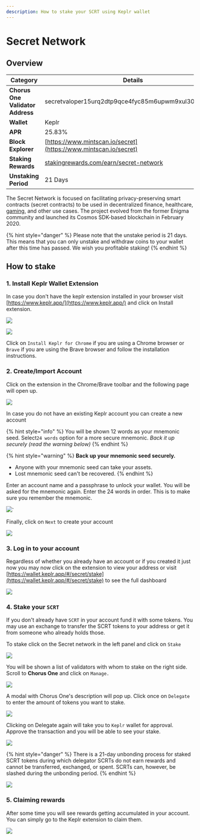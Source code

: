 ```yaml
---
description: How to stake your SCRT using Keplr wallet
---
```


# Secret Network

## Overview

| Category                         | Details                                                                                       |
| -------------------------------- | --------------------------------------------------------------------------------------------- |
| **Chorus One Validator Address** | secretvaloper15urq2dtp9qce4fyc85m6upwm9xul30490eylnc                                          |
| **Wallet**                       | Keplr                                                                                         |
| **APR**                          | 25.83%                                                                                        |
| **Block Explorer**               | [https://www.mintscan.io/secret](https://www.mintscan.io/secret)                              |
| **Staking Rewards**              | [stakingrewards.com/earn/secret-network](https://www.stakingrewards.com/earn/secret-network/) |
| **Unstaking Period**             | 21 Days                                                                                       |

The Secret Network is focused on facilitating privacy-preserving smart contracts (secret contracts) to be used in decentralized finance, healthcare, [gaming](https://holdem.enigma.co/), and other use cases. The project evolved from the former Enigma community and launched its Cosmos SDK-based blockchain in February 2020.

{% hint style="danger" %}
Please note that the unstake period is 21 days. This means that you can only unstake and withdraw coins to your wallet after this time has passed. We wish you profitable staking!
{% endhint %}

## How to stake

### 1. Install Keplr Wallet Extension

In case you don't have the keplr extension installed in your browser visit [https://www.keplr.app/](https://www.keplr.app/) and click on Install extension.&#x20;

![](<../.gitbook/assets/image (70) (1) (1) (1) (1) (1) (1) (1).png>)

![](<../.gitbook/assets/image (25).png>)

Click on `Install Keplr for Chrome` if you are using a Chrome browser or `Brave` if you are using the Brave browser and follow the installation instructions.

### 2. Create/Import Account

Click on the extension in the Chrome/Brave toolbar and the following page will open up.

![](<../.gitbook/assets/image (26).png>)

In case you do not have an existing Keplr account you can create a new account

{% hint style="info" %}
You will be shown 12 words as your mnemonic seed. Select`24 words` option for a more secure mnemonic. _Back it up securely (read the warning below)_
{% endhint %}

{% hint style="warning" %}
**Back up your mnemonic seed securely.**&#x20;

* Anyone with your mnemonic seed can take your assets.&#x20;
* Lost mnemonic seed can't be recovered.
{% endhint %}

Enter an account name and a passphrase to unlock your wallet. You will be asked for the mnemonic again. Enter the 24 words in order. This is to make sure you remember the mnemonic.

![](<../.gitbook/assets/image (50) (1) (1) (1) (1).png>)\`

Finally, click on `Next` to create your account

![](<../.gitbook/assets/image (55) (1) (1) (1) (1) (1).png>)

### 3. Log in to your account

Regardless of whether you already have an account or if you created it just now you may now click on the extension to view your address or visit [https://wallet.keplr.app/#/secret/stake](https://wallet.keplr.app/#/secret/stake) to see the full dashboard

![](<../.gitbook/assets/image (71) (1) (1) (1).png>)

### 4. Stake your `SCRT`

If you don't already have `SCRT` in your account fund it with some tokens. You may use an exchange to transfer the SCRT tokens to your address or get it from someone who already holds those.

To stake click on the Secret network in the left panel and click on `Stake`&#x20;

![](../.gitbook/assets/1-stake.png)

You will be shown a list of validators with whom to stake on the right side. Scroll to **Chorus One** and click on `Manage.`

![](../.gitbook/assets/2-validator.png)

A modal with Chorus One's description will pop up. Click once on `Delegate` to enter the amount of tokens you want to stake.&#x20;

![](../.gitbook/assets/3-delegate-1.png)

Clicking on Delegate again will take you to `Keplr` wallet for approval. Approve the transaction and you will be able to see your stake.

![](../.gitbook/assets/4-delegate-2.png)

{% hint style="danger" %}
There is a 21-day unbonding process for staked SCRT tokens during which delegator SCRTs do not earn rewards and cannot be transferred, exchanged, or spent. SCRTs can, however, be slashed during the unbonding period.
{% endhint %}

![](<../.gitbook/assets/image (96) (1) (1).png>)

### 5. Claiming rewards

After some time you will see rewards getting accumulated in your account. You can simply go to the Keplr extension to claim them.

![](<../.gitbook/assets/image (101).png>)
